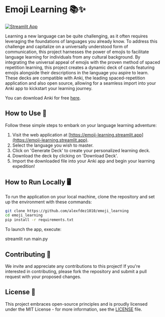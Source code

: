 

# Emoji Learning 📚✨

[![Streamlit App](https://static.streamlit.io/badges/streamlit_badge_black_white.svg)](https://emoji-learning.streamlit.app)

Learning a new language can be quite challenging, as it often requires leveraging the foundations of languages you already know. To address this challenge and capitalize on a universally understood form of communication, this project harnesses the power of emojis to facilitate language learning for individuals from any cultural background. By integrating the universal appeal of emojis with the proven method of spaced repetition learning, this project creates a dynamic deck of cards featuring emojis alongside their descriptions in the language you aspire to learn. These decks are compatible with Anki, the leading spaced-repetition application and also open source, allowing for a seamless import into your Anki app to kickstart your learning journey.

You can download Anki for free [here](https://apps.ankiweb.net/).

## How to Use 🚀

Follow these simple steps to embark on your language learning adventure:

1. Visit the web application at [https://emoji-learning.streamlit.app](https://emoji-learning.streamlit.app).
2. Select the language you wish to master.
3. Click on 'Generate Deck' to create your personalized learning deck.
4. Download the deck by clicking on 'Download Deck'.
5. Import the downloaded file into your Anki app and begin your learning expedition!

## How to Run Locally 🖥️

To run the application on your local machine, clone the repository and set up the environment with these commands:

```bash
git clone https://github.com/alexfdez1010/emoji_learning
cd emoji_learning
pip install -r requirements.txt
```

To launch the app, execute:

streamlit run main.py

## Contributing 🤝

We invite and appreciate any contributions to this project! If you're interested in contributing, please fork the repository and submit a pull request with your proposed changes.

## License 📝

This project embraces open-source principles and is proudly licensed under the MIT License - for more information, see the [LICENSE](LICENSE) file.
